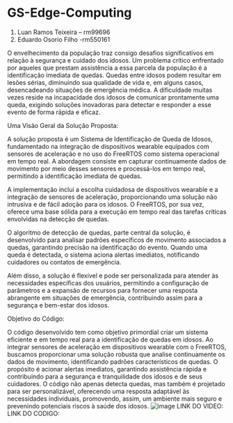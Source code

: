 # GS-Edge-Computing

1. Luan Ramos Teixeira – rm99696
2. Eduardo Osorio Filho -rm550161
   

O envelhecimento da população traz consigo desafios significativos em relação à segurança e cuidado dos idosos. Um problema crítico enfrentado por aqueles que prestam assistência a essa parcela da população é a identificação imediata de quedas. Quedas entre idosos podem resultar em lesões sérias, diminuindo sua qualidade de vida e, em alguns casos, desencadeando situações de emergência médica. A dificuldade muitas vezes reside na incapacidade dos idosos de comunicar prontamente uma queda, exigindo soluções inovadoras para detectar e responder a esse evento de forma rápida e eficaz.

Uma Visão Geral da Solução Proposta:

A solução proposta é um Sistema de Identificação de Queda de Idosos, fundamentado na integração de dispositivos wearable equipados com sensores de aceleração e no uso do FreeRTOS como sistema operacional em tempo real. A abordagem consiste em capturar continuamente dados de movimento por meio desses sensores e processá-los em tempo real, permitindo a identificação imediata de quedas.

A implementação inclui a escolha cuidadosa de dispositivos wearable e a integração de sensores de aceleração, proporcionando uma solução não intrusiva e de fácil adoção para os idosos. O FreeRTOS, por sua vez, oferece uma base sólida para a execução em tempo real das tarefas críticas envolvidas na detecção de quedas.

O algoritmo de detecção de quedas, parte central da solução, é desenvolvido para analisar padrões específicos de movimento associados a quedas, garantindo precisão na identificação do evento. Quando uma queda é detectada, o sistema aciona alertas imediatos, notificando cuidadores ou contatos de emergência.

Além disso, a solução é flexível e pode ser personalizada para atender às necessidades específicas dos usuários, permitindo a configuração de parâmetros e a expansão de recursos para fornecer uma resposta abrangente em situações de emergência, contribuindo assim para a segurança e bem-estar dos idosos.





Objetivo do Código:

O código desenvolvido tem como objetivo primordial criar um sistema eficiente e em tempo real para a identificação de quedas em idosos. Ao integrar sensores de aceleração em dispositivos wearable com o FreeRTOS, buscamos proporcionar uma solução robusta que analise continuamente os dados de movimento, identificando padrões característicos de quedas. O propósito é acionar alertas imediatos, garantindo assistência rápida e contribuindo para a segurança e tranquilidade dos idosos e de seus cuidadores. O código não apenas detecta quedas, mas também é projetado para ser personalizável, oferecendo uma resposta adaptável às necessidades individuais, promovendo, assim, um ambiente mais seguro e prevenindo potenciais riscos à saúde dos idosos.
![image](https://github.com/Luanramosteixeira/GS-Edge-Computing/assets/127518329/c85505bf-7e7c-4cf4-9743-294f63d4adfb)
LINK DO VIDEO:
LINK DO CODIGO:
